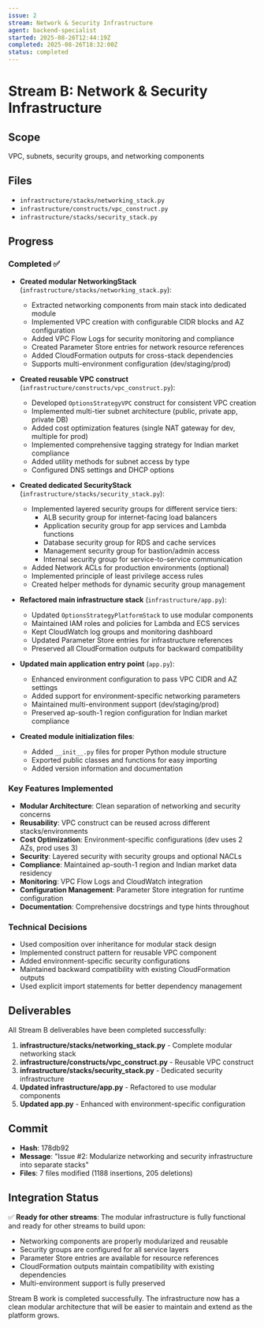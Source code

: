 ```yaml
---
issue: 2
stream: Network & Security Infrastructure
agent: backend-specialist
started: 2025-08-26T12:44:19Z
completed: 2025-08-26T18:32:00Z
status: completed
---
```


# Stream B: Network & Security Infrastructure

## Scope
VPC, subnets, security groups, and networking components

## Files
- `infrastructure/stacks/networking_stack.py`
- `infrastructure/constructs/vpc_construct.py`
- `infrastructure/stacks/security_stack.py`

## Progress

### Completed ✅
- **Created modular NetworkingStack** (`infrastructure/stacks/networking_stack.py`):
  - Extracted networking components from main stack into dedicated module
  - Implemented VPC creation with configurable CIDR blocks and AZ configuration
  - Added VPC Flow Logs for security monitoring and compliance
  - Created Parameter Store entries for network resource references
  - Added CloudFormation outputs for cross-stack dependencies
  - Supports multi-environment configuration (dev/staging/prod)

- **Created reusable VPC construct** (`infrastructure/constructs/vpc_construct.py`):
  - Developed `OptionsStrategyVPC` construct for consistent VPC creation
  - Implemented multi-tier subnet architecture (public, private app, private DB)
  - Added cost optimization features (single NAT gateway for dev, multiple for prod)
  - Implemented comprehensive tagging strategy for Indian market compliance
  - Added utility methods for subnet access by type
  - Configured DNS settings and DHCP options

- **Created dedicated SecurityStack** (`infrastructure/stacks/security_stack.py`):
  - Implemented layered security groups for different service tiers:
    - ALB security group for internet-facing load balancers
    - Application security group for app services and Lambda functions
    - Database security group for RDS and cache services
    - Management security group for bastion/admin access
    - Internal security group for service-to-service communication
  - Added Network ACLs for production environments (optional)
  - Implemented principle of least privilege access rules
  - Created helper methods for dynamic security group management

- **Refactored main infrastructure stack** (`infrastructure/app.py`):
  - Updated `OptionsStrategyPlatformStack` to use modular components
  - Maintained IAM roles and policies for Lambda and ECS services
  - Kept CloudWatch log groups and monitoring dashboard
  - Updated Parameter Store entries for infrastructure references
  - Preserved all CloudFormation outputs for backward compatibility

- **Updated main application entry point** (`app.py`):
  - Enhanced environment configuration to pass VPC CIDR and AZ settings
  - Added support for environment-specific networking parameters
  - Maintained multi-environment support (dev/staging/prod)
  - Preserved ap-south-1 region configuration for Indian market compliance

- **Created module initialization files**:
  - Added `__init__.py` files for proper Python module structure
  - Exported public classes and functions for easy importing
  - Added version information and documentation

### Key Features Implemented
- **Modular Architecture**: Clean separation of networking and security concerns
- **Reusability**: VPC construct can be reused across different stacks/environments
- **Cost Optimization**: Environment-specific configurations (dev uses 2 AZs, prod uses 3)
- **Security**: Layered security with security groups and optional NACLs
- **Compliance**: Maintained ap-south-1 region and Indian market data residency
- **Monitoring**: VPC Flow Logs and CloudWatch integration
- **Configuration Management**: Parameter Store integration for runtime configuration
- **Documentation**: Comprehensive docstrings and type hints throughout

### Technical Decisions
- Used composition over inheritance for modular stack design
- Implemented construct pattern for reusable VPC component
- Added environment-specific security configurations
- Maintained backward compatibility with existing CloudFormation outputs
- Used explicit import statements for better dependency management

## Deliverables
All Stream B deliverables have been completed successfully:

1. **infrastructure/stacks/networking_stack.py** - Complete modular networking stack
2. **infrastructure/constructs/vpc_construct.py** - Reusable VPC construct 
3. **infrastructure/stacks/security_stack.py** - Dedicated security infrastructure
4. **Updated infrastructure/app.py** - Refactored to use modular components
5. **Updated app.py** - Enhanced with environment-specific configuration

## Commit
- **Hash**: 178db92
- **Message**: "Issue #2: Modularize networking and security infrastructure into separate stacks"
- **Files**: 7 files modified (1188 insertions, 205 deletions)

## Integration Status
✅ **Ready for other streams**: The modular infrastructure is fully functional and ready for other streams to build upon:
- Networking components are properly modularized and reusable
- Security groups are configured for all service layers
- Parameter Store entries are available for resource references
- CloudFormation outputs maintain compatibility with existing dependencies
- Multi-environment support is fully preserved

Stream B work is completed successfully. The infrastructure now has a clean modular architecture that will be easier to maintain and extend as the platform grows.